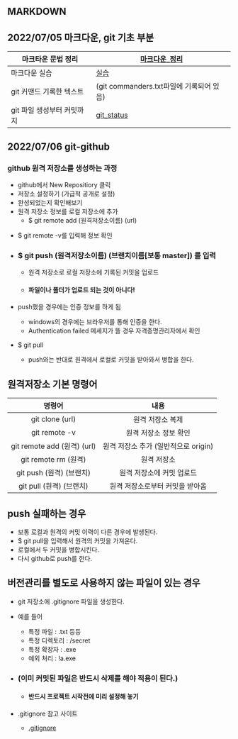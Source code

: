 ## MARKDOWN
## 2022/07/05 마크다운, git 기초 부분

| 마크타운 문법 정리         | [마크다운_정리](./마크다운_정리.md) |
| -------------------------- | ----------------------------------- |
| 마크다운 실습              | [실습](./Markdown_실습.md)          |
| git 커맨드 기록한 텍스트   | (git commanders.txt파일에 기록되어 있음)  |
| git 파일 생성부터 커밋까지 | [git_status](./git_status.md)       |

## 2022/07/06 git-github

### github 원격 저장소를 생성하는 과정

- github에서 New Repositiory 클릭
- 저장소 설정하기 (가급적 공개로 설정)
- 완성되었는지 확인해보기
- 원격 저장소 정보를 로컬 저장소에 추가
  - $ git remote add (원격저장소이름) (url)

* $ git remote -v를 입력해 정보 확인

* ### $ git push (원격저장소이름) (브랜치이름[보통 master]) 를 입력

  - 원격 저장소로 로컬 저장소에 기록된 커밋을 업로드

  - #### 파일이나 폴더가 업로드 되는 것이 아니다!

- push했을 경우에는 인증 정보를 하게 됨
  - windows의 경우에는 브라우저를 통해 인증을 한다.
  - Authentication failed 메세지가 뜰 경우 자격증명관리자에서 확인

- $ git pull
  - push와는 반대로 원격에서 로컬로 커밋을 받아와서 병합을 한다.

## 원격저장소 기본 명령어

|           명령어            |                 내용                 |
| :-------------------------: | :----------------------------------: |
|       git clone (url)       |           원격 저장소 복제           |
|        git remote -v        |        원격 저장소 정보 확인         |
| git remote add (원격) (url) | 원격 저장소 추가 (일반적으로 origin) |
|    git remote rm (원격)     |             원격 저장소              |
|  git push (원격) (브랜치)   |      원격 저장소에 커밋 업로드       |
|  git pull (원격) (브랜치)   |   원격 저장소로부터 커밋을 받아옴    |

## push 실패하는 경우

- 보통 로컬과 원격의 커밋 이력이 다른 경우에 발생된다.
- $ git pull을 입력해서 원격의 커밋을 가져온다.
- 로컬에서 두 커밋을 병합시킨다.
- 다시 github로 push를 한다.

## 버전관리를 별도로 사용하지 않는 파일이 있는 경우

- git 저장소에 .gitignore 파일을 생성한다.
- 예를 들어
  - 특정 파일 : .txt 등등
  - 특정 디렉토리 : /secret
  - 특정 확장자 : .exe
  - 예외 처리 : !a.exe

- ### (**이미 커밋된 파일은 반드시 삭제를 해야 적용이 된다.**)

  - #### 반드시 프로젝트 시작전에 미리 설정해 놓기

- .gitignore 참고 사이트
  - [.gitignore](https://gitignore.io)
